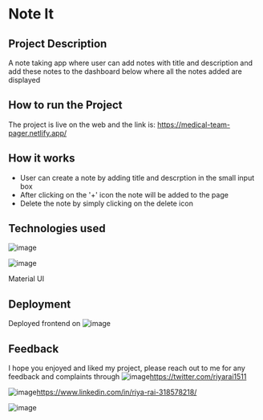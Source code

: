 # Note It



## Project Description

A note taking app where user can add notes with title and description and add these notes to the dashboard below where all the notes added are displayed

## How to run the Project

The project is live on the web and the link is:
https://medical-team-pager.netlify.app/

## How it works

* User can create a note by adding title and descrption in the small input box
* After clicking on the '+' icon the note will be added to the page
* Delete the note by simply clicking on the delete icon



## Technologies used

![image](https://img.shields.io/badge/React-20232A?style=for-the-badge&logo=react&logoColor=61DAFB)

![image](https://img.shields.io/badge/Sass-CC6699?style=for-the-badge&logo=sass&logoColor=white)

Material UI

## Deployment

Deployed frontend on 
![image](https://img.shields.io/badge/Netlify-00C7B7?style=for-the-badge&logo=netlify&logoColor=white)


## Feedback

I hope you enjoyed and liked my project, please reach out to me for any feedback and complaints through
![image](https://img.shields.io/badge/Twitter-1DA1F2?style=for-the-badge&logo=twitter&logoColor=white)https://twitter.com/riyarai1511

![image](https://img.shields.io/badge/LinkedIn-0077B5?style=for-the-badge&logo=linkedin&logoColor=white)https://www.linkedin.com/in/riya-rai-318578218/

![image](http://ForTheBadge.com/images/badges/built-with-love.svg)